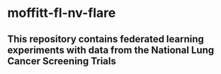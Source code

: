 # moffitt-fl-nv-flare
## This repository contains federated learning experiments with data from the National Lung Cancer Screening Trials